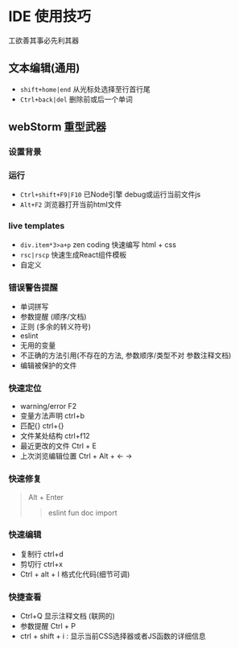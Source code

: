 # IDE 使用技巧

工欲善其事必先利其器

## 文本编辑(通用)

* `shift+home|end` 从光标处选择至行首行尾
* `Ctrl+back|del` 删除前或后一个单词

## webStorm 重型武器

### 设置背景

### 运行
* `Ctrl+shift+F9|F10` 已Node引擎 debug或运行当前文件js
* `Alt+F2` 浏览器打开当前html文件

### live templates
* `div.item*3>a+p` zen coding 快速编写 html + css
* `rsc|rscp` 快速生成React组件模板
* 自定义

### 错误警告提醒
* 单词拼写
* 参数提醒 (顺序/文档)
* 正则 (多余的转义符号)
* eslint
* 无用的变量
* 不正确的方法引用(不存在的方法, 参数顺序/类型不对 参数注释文档)
* 编辑被保护的文件


### 快速定位
* warning/error F2
* 变量方法声明 ctrl+b
* 匹配{} ctrl+{}
* 文件某处结构 ctrl+f12
* 最近更改的文件 Ctrl + E
* 上次浏览编辑位置 Ctrl + Alt + ← →

### 快速修复
> Alt + Enter
>> eslint
>> fun doc
>> import

### 快速编辑
* 复制行 ctrl+d
* 剪切行 ctrl+x
* Ctrl + alt + l 格式化代码(细节可调)

### 快捷查看
* Ctrl+Q 显示注释文档 (联网的)
* 参数提醒 Ctrl + P
* ctrl + shift + i : 显示当前CSS选择器或者JS函数的详细信息
